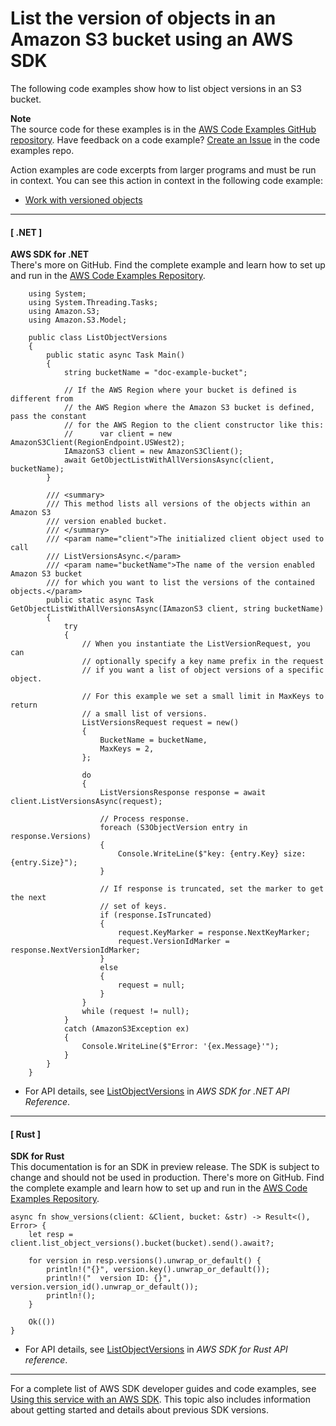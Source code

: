 # List the version of objects in an Amazon S3 bucket using an AWS SDK<a name="example_s3_ListObjectVersions_section"></a>

The following code examples show how to list object versions in an S3 bucket\.

**Note**  
The source code for these examples is in the [AWS Code Examples GitHub repository](https://github.com/awsdocs/aws-doc-sdk-examples)\. Have feedback on a code example? [Create an Issue](https://github.com/awsdocs/aws-doc-sdk-examples/issues/new/choose) in the code examples repo\. 

Action examples are code excerpts from larger programs and must be run in context\. You can see this action in context in the following code example: 
+  [Work with versioned objects](example_s3_Scenario_ObjectVersioningUsage_section.md) 

------
#### [ \.NET ]

**AWS SDK for \.NET**  
 There's more on GitHub\. Find the complete example and learn how to set up and run in the [AWS Code Examples Repository](https://github.com/awsdocs/aws-doc-sdk-examples/tree/main/dotnetv3/S3#code-examples)\. 
  

```
    using System;
    using System.Threading.Tasks;
    using Amazon.S3;
    using Amazon.S3.Model;

    public class ListObjectVersions
    {
        public static async Task Main()
        {
            string bucketName = "doc-example-bucket";

            // If the AWS Region where your bucket is defined is different from
            // the AWS Region where the Amazon S3 bucket is defined, pass the constant
            // for the AWS Region to the client constructor like this:
            //      var client = new AmazonS3Client(RegionEndpoint.USWest2);
            IAmazonS3 client = new AmazonS3Client();
            await GetObjectListWithAllVersionsAsync(client, bucketName);
        }

        /// <summary>
        /// This method lists all versions of the objects within an Amazon S3
        /// version enabled bucket.
        /// </summary>
        /// <param name="client">The initialized client object used to call
        /// ListVersionsAsync.</param>
        /// <param name="bucketName">The name of the version enabled Amazon S3 bucket
        /// for which you want to list the versions of the contained objects.</param>
        public static async Task GetObjectListWithAllVersionsAsync(IAmazonS3 client, string bucketName)
        {
            try
            {
                // When you instantiate the ListVersionRequest, you can
                // optionally specify a key name prefix in the request
                // if you want a list of object versions of a specific object.

                // For this example we set a small limit in MaxKeys to return
                // a small list of versions.
                ListVersionsRequest request = new()
                {
                    BucketName = bucketName,
                    MaxKeys = 2,
                };

                do
                {
                    ListVersionsResponse response = await client.ListVersionsAsync(request);

                    // Process response.
                    foreach (S3ObjectVersion entry in response.Versions)
                    {
                        Console.WriteLine($"key: {entry.Key} size: {entry.Size}");
                    }

                    // If response is truncated, set the marker to get the next
                    // set of keys.
                    if (response.IsTruncated)
                    {
                        request.KeyMarker = response.NextKeyMarker;
                        request.VersionIdMarker = response.NextVersionIdMarker;
                    }
                    else
                    {
                        request = null;
                    }
                }
                while (request != null);
            }
            catch (AmazonS3Exception ex)
            {
                Console.WriteLine($"Error: '{ex.Message}'");
            }
        }
    }
```
+  For API details, see [ListObjectVersions](https://docs.aws.amazon.com/goto/DotNetSDKV3/s3-2006-03-01/ListObjectVersions) in *AWS SDK for \.NET API Reference*\. 

------
#### [ Rust ]

**SDK for Rust**  
This documentation is for an SDK in preview release\. The SDK is subject to change and should not be used in production\.
 There's more on GitHub\. Find the complete example and learn how to set up and run in the [AWS Code Examples Repository](https://github.com/awsdocs/aws-doc-sdk-examples/tree/main/rust_dev_preview/s3#code-examples)\. 
  

```
async fn show_versions(client: &Client, bucket: &str) -> Result<(), Error> {
    let resp = client.list_object_versions().bucket(bucket).send().await?;

    for version in resp.versions().unwrap_or_default() {
        println!("{}", version.key().unwrap_or_default());
        println!("  version ID: {}", version.version_id().unwrap_or_default());
        println!();
    }

    Ok(())
}
```
+  For API details, see [ListObjectVersions](https://docs.rs/releases/search?query=aws-sdk) in *AWS SDK for Rust API reference*\. 

------

For a complete list of AWS SDK developer guides and code examples, see [Using this service with an AWS SDK](UsingAWSSDK.md#sdk-general-information-section)\. This topic also includes information about getting started and details about previous SDK versions\.